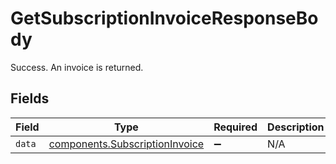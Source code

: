 # GetSubscriptionInvoiceResponseBody

Success. An invoice is returned.


## Fields

| Field                                                                            | Type                                                                             | Required                                                                         | Description                                                                      |
| -------------------------------------------------------------------------------- | -------------------------------------------------------------------------------- | -------------------------------------------------------------------------------- | -------------------------------------------------------------------------------- |
| `data`                                                                           | [components.SubscriptionInvoice](../../models/components/subscriptioninvoice.md) | :heavy_minus_sign:                                                               | N/A                                                                              |